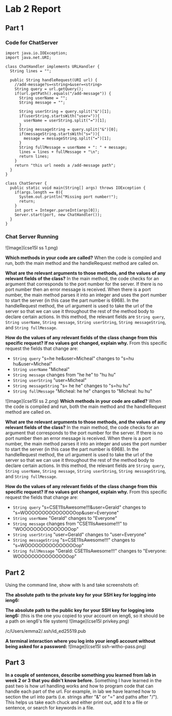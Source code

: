 # Lab 2 Report

## Part 1

### Code for ChatServer
```
import java.io.IOException;
import java.net.URI;

class ChatHandler implements URLHandler {
  String lines = "";

  public String handleRequest(URI url) {
    //add-message?s=<string>&user=<string>
    String query = url.getQuery();
    if(url.getPath().equals("/add-message")) {
      String userName = "";
      String message = "";

      String userString = query.split("&")[1];
      if(userString.startsWith("user=")){
        userName = userString.split("=")[1];
      }
      String messageString = query.split("&")[0];
      if(messageString.startsWith("s=")){
        message = messageString.split("=")[1];
      }
      String fullMessage = userName + ": " + message;
      lines = lines + fullMessage + "\n";
      return lines;
    }
    return "this url needs a /add-message path";
  }
}

class ChatServer {
  public static void main(String[] args) throws IOException {
    if(args.length == 0){
      System.out.println("Missing port number!");
      return;
    }
    int port = Integer.parseInt(args[0]);
    Server.start(port, new ChatHandler());
  }
}
```

### Chat Server Running
![Image](cse15l ss 1.png)

**Which methods in your code are called?** When the code is compiled and run, both the main method and the handleRequest method are called on.

**What are the relevant arguments to those methods, and the values of any relevant fields of the class?** In the main method, the code checks for an argument that corresponds to the port number for the server. If there is no port number then an error message is received. When there is a port number, the main method parses it into an integer and uses the port number to start the server (in this case the part number is 6968). In the handleRequest method, the url argument is used to take the url of the server so that we can use it throughout the rest of the method body to declare certain actions. In this method, the relevant fields are `String query`, `String userName`, `String message`, `String userString`, `String messageString`, and `String fullMessage`.

**How do the values of any relevant fields of the class change from this specific request? If no values got changed, explain why.** From this specific request the fields that change are:
- `String query` "s=he he&user=Micheal" changes to "s=hu hu&user=Micheal"
- `String userName` "Micheal"
- `String message` changes from "he he" to "hu hu"
- `String userString` "user=Micheal"
- `String messageString` "s= he he" changes to "s=hu hu"
- `String fullMessage` "Micheal: he he" changes to "Micheal: hu hu"

![Image](cse15l ss 2.png)
**Which methods in your code are called?** When the code is compiled and run, both the main method and the handleRequest method are called on.

**What are the relevant arguments to those methods, and the values of any relevant fields of the class?** In the main method, the code checks for an argument that corresponds to the port number for the server. If there is no port number then an error message is received. When there is a port number, the main method parses it into an integer and uses the port number to start the server (in this case the part number is 6968). In the handleRequest method, the url argument is used to take the url of the server so that we can use it throughout the rest of the method body to declare certain actions. In this method, the relevant fields are `String query`, `String userName`, `String message`, `String userString`, `String messageString`, and `String fullMessage`.

**How do the values of any relevant fields of the class change from this specific request? If no values got changed, explain why.** From this specific request the fields that change are:
- `String query` "s=CSE11IsAwesome!!!&user=Gerald" changes to "s=WOOOOOOOOOOOOOOOop&user=Everyone"
- `String userName` "Gerald" changes to "Everyone"
- `String message` changes from "CSE11IsAwesome!!!" to "WOOOOOOOOOOOOOOOop"
- `String userString` "user=Gerald" changes to "user=Everyone"
- `String messageString` "s=CSE11IsAwesome!!!" changes to "s=WOOOOOOOOOOOOOOOop"
- `String fullMessage` "Gerald: CSE11IsAwesome!!!" changes to "Everyone: WOOOOOOOOOOOOOOOop"

## Part 2

Using the command line, show with ls and take screenshots of:

**The absolute path to the private key for your SSH key for logging into ieng6:**


**The absolute path to the public key for your SSH key for logging into ieng6:** (this is the one you copied to your account on ieng6, so it should be a path on ieng6's file system)
![Image](cse15l privkey.png)

/c/Users/emma2/.ssh/id_ed25519.pub

**A terminal interaction where you log into your ieng6 account without being asked for a password:**
![Image](cse15l ssh-witho-pass.png)

## Part 3
**In a couple of sentences, describe something you learned from lab in week 2 or 3 that you didn't know before.** Something I have learned in the past two is how url handling works and how to program code that can handle each part of the url. For example, in lab we have learned how to section the url into parts (i.e. strings after "&" or "=" and paths after "/"). This helps us take each chuck and either print out, add it to a file or sentence, or search for keywords in a file.
